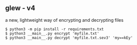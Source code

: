 ## glew - v4
a new, lightweight way of encrypting and decrypting files
```
$ python3 -m pip install -r requirements.txt
$ python3 __main__.py encrypt 'myfile.txt'
$ python3 __main__.py decrypt 'myfile.txt.sev3' 'my==kEy'
```
